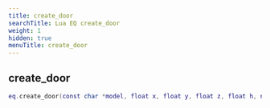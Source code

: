 ```yaml
---
title: create_door
searchTitle: Lua EQ create_door
weight: 1
hidden: true
menuTitle: create_door
---
```

## create_door
```lua
eq.create_door(const char *model, float x, float y, float z, float h, number open_type, number size) -- void
```
